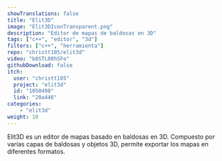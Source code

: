 ```yaml
---
showTranslations: false
title: "Elit3D"
image: "Elit3DIconTransparent.png"
description: "Editor de mapas de baldosas en 3D"
tags: ["c++", "editor", "3d"]
filters: ["c++", "herramienta"]
repo: "christt105/elit3d"
video: "b0STL00hSFo"
githubDownload: false
itch:
  user: "christt105"
  project: "elit3d"
  id: "1050498"
  link: "20a446"
categories: 
    - "elit3d"
weight: 10
---
```

Elit3D es un editor de mapas basado en baldosas en 3D. Compuesto por varias capas de baldosas y objetos 3D, permite exportar los mapas en diferentes formatos.
